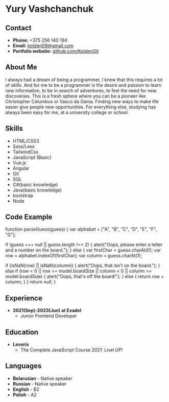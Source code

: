 # Yury Vashchanchuk

## Contact

- **Phone:** +375 256 140 194
- **Email:** [kotden09@gmail.com](mailto:koden09@gmail.com)
- **Portfolio website:** [github.com/KotdenGit](https://github.com/KotdenGit)

## About Me

I always had a dream of being a programmer, I knew that this requires a lot of skills. And for me to be a programmer is the desire and passion to learn new information, to be in search of adventures, to feel the need for new discoveries. This is a fresh sphere where you can be a pioneer like Christopher Columbus or Vasco da Gama. Finding new ways to make life easier give people new opportunities. For everything else, studying has always been easy for me, at a university college or school.

## Skills

- HTML/CSS3
- Sass/Less
- TailwindCss
- JavaScript (Basic)
- Vue.js
- Angular
- Git
- SQL
- C#(basic knowledge)
- Java(basic knowledge)
- bootstrap
- Node

## Code Example

function parseGuess(guess) { var alphabet = ["A", "B", "C", "D", "E", "F", "G"];

if (guess === null || guess.length !== 2) { alert("Oops, please enter a letter and a number on the board."); } else { var firstChar = guess.charAt(0); var row = alphabet.indexOf(firstChar); var column = guess.charAt(1);

 if (isNaN(row) || isNaN(column)) {
 	alert("Oops, that isn't on the board.");
 } else if (row < 0 || row >= model.boardSize ||
            column < 0 || column >= model.boardSize) {
 	alert("Oops, that's off the board!");
 } else {
 	return row + column;
 }
} return null; }

## Experience

- **2021(Sep)-2023(Jun) at Exadel**
    - Junior Frontend Developer

## Education

- **Leverix**
    - The Complete JavaScript Course 2021: Livel UP!

## Languages

- **Belarusian** - Native speaker
- **Russian** - Native speaker
- **English** - B2
- **Polish** - A2
